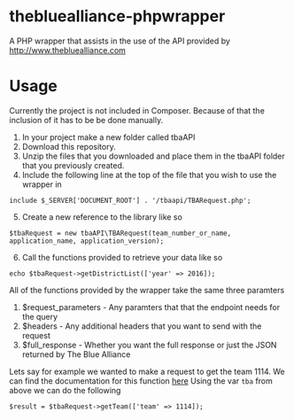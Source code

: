 # thebluealliance-phpwrapper
A PHP wrapper that assists in the use of the API provided by http://www.thebluealliance.com

# Usage
Currently the project is not included in Composer. Because of that the inclusion
of it has to be be done manually.

1. In your project make a new folder called tbaAPI
2. Download this repository.
3. Unzip the files that you downloaded and place them in the tbaAPI folder that you previously created.
4. Include the following line at the top of the file that you wish to use the wrapper in

```
include $_SERVER['DOCUMENT_ROOT'] . '/tbaapi/TBARequest.php';
```

5. Create a new reference to the library like so

```
$tbaRequest = new tbaAPI\TBARequest(team_number_or_name, application_name, application_version);
```

6. Call the functions provided to retrieve your data like so

```
echo $tbaRequest->getDistrictList(['year' => 2016]);
```

All of the functions provided by the wrapper take the same three paramters

1. $request_parameters - Any paramters that that the endpoint needs for the query
2. $headers - Any additional headers that you want to send with the request
3. $full_response - Whether you want the full response or just the JSON returned by The Blue Alliance

Lets say for example we wanted to make a request to get the team 1114.
We can find the documentation for this function [here](https://www.thebluealliance.com/apidocs#team-request)
Using the var `tba` from above we can do the following

```
$result = $tbaRequest->getTeam(['team' => 1114]);
```
